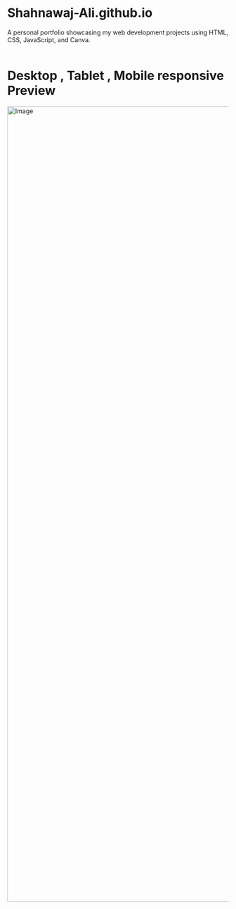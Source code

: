 # Shahnawaj-Ali.github.io
A personal portfolio showcasing my web development projects using HTML, CSS, JavaScript, and Canva.<br><br>
<h1>Desktop , Tablet , Mobile responsive Preview</h1>
<img width="2564" height="1812" alt="Image" src="https://github.com/user-attachments/assets/9cf6223f-a176-4ddc-8369-db0b43c72022" />   


